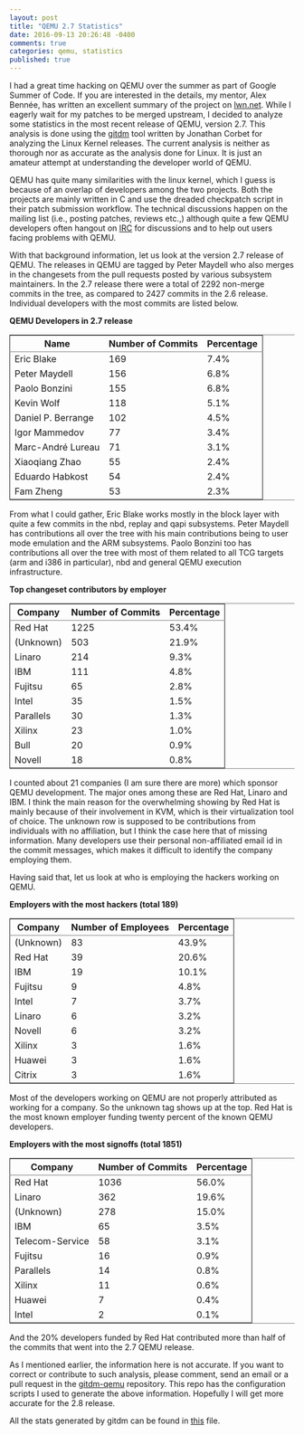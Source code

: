 ```yaml
---
layout: post
title: "QEMU 2.7 Statistics"
date: 2016-09-13 20:26:48 -0400
comments: true
categories: qemu, statistics
published: true
---
```


I had a great time hacking on QEMU over the summer as part of Google Summer of
Code. If you are interested in the details, my mentor, Alex Bennée, has
written an excellent summary of the project on
[lwn.net](<http://lwn.net/Articles/697265/>).  While I eagerly wait for my
patches to be merged upstream, I decided to analyze some statistics in the
most recent release of QEMU, version 2.7. This analysis is done using the
[gitdm](<https://github.com/pranith/gitdm>) tool written by Jonathan Corbet for
analyzing the Linux Kernel releases. The current analysis is neither as
thorough nor as accurate as the analysis done for Linux. It is just an amateur
attempt at understanding the developer world of QEMU.

QEMU has quite many similarities with the linux kernel, which I guess is
because of an overlap of developers among the two projects. Both the projects
are mainly written in C and use the dreaded checkpatch script in their patch
submission workflow. The technical discussions happen on the mailing list
(i.e., posting patches, reviews etc.,) although quite a few QEMU developers
often hangout on [IRC](<//irc.oftc.net/qemu>) for discussions and to help
out users facing problems with QEMU.

With that background information, let us look at the version 2.7 release of
QEMU. The releases in QEMU are tagged by Peter Maydell who also merges in the
changesets from the pull requests posted by various subsystem maintainers. In
the 2.7 release there were a total of 2292 non-merge commits in the tree, as
compared to 2427 commits in the 2.6 release. Individual developers with the
most commits are listed below.

**QEMU Developers in 2.7 release**

<table border="2" cellspacing="0" cellpadding="6" rules="groups" frame="hsides">


<colgroup>
<col  class="left" />

<col  class="right" />

<col  class="right" />
</colgroup>
<thead>
<tr>
<th scope="col" class="left">Name</th>
<th scope="col" class="right">Number of Commits</th>
<th scope="col" class="right">Percentage</th>
</tr>
</thead>

<tbody>
<tr>
<td class="left">Eric Blake</td>
<td class="right">169</td>
<td class="right">7.4%</td>
</tr>


<tr>
<td class="left">Peter Maydell</td>
<td class="right">156</td>
<td class="right">6.8%</td>
</tr>


<tr>
<td class="left">Paolo Bonzini</td>
<td class="right">155</td>
<td class="right">6.8%</td>
</tr>


<tr>
<td class="left">Kevin Wolf</td>
<td class="right">118</td>
<td class="right">5.1%</td>
</tr>


<tr>
<td class="left">Daniel P. Berrange</td>
<td class="right">102</td>
<td class="right">4.5%</td>
</tr>


<tr>
<td class="left">Igor Mammedov</td>
<td class="right">77</td>
<td class="right">3.4%</td>
</tr>


<tr>
<td class="left">Marc-André Lureau</td>
<td class="right">71</td>
<td class="right">3.1%</td>
</tr>


<tr>
<td class="left">Xiaoqiang Zhao</td>
<td class="right">55</td>
<td class="right">2.4%</td>
</tr>


<tr>
<td class="left">Eduardo Habkost</td>
<td class="right">54</td>
<td class="right">2.4%</td>
</tr>


<tr>
<td class="left">Fam Zheng</td>
<td class="right">53</td>
<td class="right">2.3%</td>
</tr>
</tbody>
</table>

From what I could gather, Eric Blake works mostly in the block layer with
quite a few commits in the nbd, replay and qapi subsystems. Peter Maydell has
contributions all over the tree with his main contributions being to user mode
emulation and the ARM subsystems. Paolo Bonzini too has contributions all over
the tree with most of them related to all TCG targets (arm and i386 in
particular), nbd and general QEMU execution infrastructure.

**Top changeset contributors by employer**

<table border="2" cellspacing="0" cellpadding="6" rules="groups" frame="hsides">


<colgroup>
<col  class="left" />

<col  class="right" />

<col  class="right" />
</colgroup>
<thead>
<tr>
<th scope="col" class="left">Company</th>
<th scope="col" class="right">Number of Commits</th>
<th scope="col" class="right">Percentage</th>
</tr>
</thead>

<tbody>
<tr>
<td class="left">Red Hat</td>
<td class="right">1225</td>
<td class="right">53.4%</td>
</tr>


<tr>
<td class="left">(Unknown)</td>
<td class="right">503</td>
<td class="right">21.9%</td>
</tr>


<tr>
<td class="left">Linaro</td>
<td class="right">214</td>
<td class="right">9.3%</td>
</tr>


<tr>
<td class="left">IBM</td>
<td class="right">111</td>
<td class="right">4.8%</td>
</tr>


<tr>
<td class="left">Fujitsu</td>
<td class="right">65</td>
<td class="right">2.8%</td>
</tr>


<tr>
<td class="left">Intel</td>
<td class="right">35</td>
<td class="right">1.5%</td>
</tr>


<tr>
<td class="left">Parallels</td>
<td class="right">30</td>
<td class="right">1.3%</td>
</tr>


<tr>
<td class="left">Xilinx</td>
<td class="right">23</td>
<td class="right">1.0%</td>
</tr>


<tr>
<td class="left">Bull</td>
<td class="right">20</td>
<td class="right">0.9%</td>
</tr>


<tr>
<td class="left">Novell</td>
<td class="right">18</td>
<td class="right">0.8%</td>
</tr>
</tbody>
</table>

I counted about 21 companies (I am sure there are more) which sponsor QEMU
development.  The major ones among these are Red Hat, Linaro and IBM.  I think
the main reason for the overwhelming showing by Red Hat is mainly because of
their involvement in KVM, which is their virtualization tool of choice. The
unknown row is supposed to be contributions from individuals with no
affiliation, but I think the case here that of missing information. Many
developers use their personal non-affiliated email id in the commit messages,
which makes it difficult to identify the company employing them.

Having said that, let us look at who is employing the hackers working on QEMU.

**Employers with the most hackers (total 189)**

<table border="2" cellspacing="0" cellpadding="6" rules="groups" frame="hsides">


<colgroup>
<col  class="left" />

<col  class="right" />

<col  class="right" />
</colgroup>
<thead>
<tr>
<th scope="col" class="left">Company</th>
<th scope="col" class="right">Number of Employees</th>
<th scope="col" class="right">Percentage</th>
</tr>
</thead>

<tbody>
<tr>
<td class="left">(Unknown)</td>
<td class="right">83</td>
<td class="right">43.9%</td>
</tr>


<tr>
<td class="left">Red Hat</td>
<td class="right">39</td>
<td class="right">20.6%</td>
</tr>


<tr>
<td class="left">IBM</td>
<td class="right">19</td>
<td class="right">10.1%</td>
</tr>


<tr>
<td class="left">Fujitsu</td>
<td class="right">9</td>
<td class="right">4.8%</td>
</tr>


<tr>
<td class="left">Intel</td>
<td class="right">7</td>
<td class="right">3.7%</td>
</tr>


<tr>
<td class="left">Linaro</td>
<td class="right">6</td>
<td class="right">3.2%</td>
</tr>


<tr>
<td class="left">Novell</td>
<td class="right">6</td>
<td class="right">3.2%</td>
</tr>


<tr>
<td class="left">Xilinx</td>
<td class="right">3</td>
<td class="right">1.6%</td>
</tr>


<tr>
<td class="left">Huawei</td>
<td class="right">3</td>
<td class="right">1.6%</td>
</tr>


<tr>
<td class="left">Citrix</td>
<td class="right">3</td>
<td class="right">1.6%</td>
</tr>
</tbody>
</table>

Most of the developers working on QEMU are not properly attributed as working
for a company. So the unknown tag shows up at the top. Red Hat is the most
known employer funding twenty percent of the known QEMU developers.

**Employers with the most signoffs (total 1851)**

<table border="2" cellspacing="0" cellpadding="6" rules="groups" frame="hsides">


<colgroup>
<col  class="left" />

<col  class="right" />

<col  class="right" />
</colgroup>
<thead>
<tr>
<th scope="col" class="left">Company</th>
<th scope="col" class="right">Number of Commits</th>
<th scope="col" class="right">Percentage</th>
</tr>
</thead>

<tbody>
<tr>
<td class="left">Red Hat</td>
<td class="right">1036</td>
<td class="right">56.0%</td>
</tr>


<tr>
<td class="left">Linaro</td>
<td class="right">362</td>
<td class="right">19.6%</td>
</tr>


<tr>
<td class="left">(Unknown)</td>
<td class="right">278</td>
<td class="right">15.0%</td>
</tr>


<tr>
<td class="left">IBM</td>
<td class="right">65</td>
<td class="right">3.5%</td>
</tr>


<tr>
<td class="left">Telecom-Service</td>
<td class="right">58</td>
<td class="right">3.1%</td>
</tr>


<tr>
<td class="left">Fujitsu</td>
<td class="right">16</td>
<td class="right">0.9%</td>
</tr>


<tr>
<td class="left">Parallels</td>
<td class="right">14</td>
<td class="right">0.8%</td>
</tr>


<tr>
<td class="left">Xilinx</td>
<td class="right">11</td>
<td class="right">0.6%</td>
</tr>


<tr>
<td class="left">Huawei</td>
<td class="right">7</td>
<td class="right">0.4%</td>
</tr>


<tr>
<td class="left">Intel</td>
<td class="right">2</td>
<td class="right">0.1%</td>
</tr>
</tbody>
</table>

And the 20% developers funded by Red Hat contributed more than half of the
commits that went into the 2.7 QEMU release.

As I mentioned earlier, the information here is not accurate. If you want to
correct or contribute to such analysis, please comment, send an email or a
pull request in the [gitdm-qemu](<https://github.com/pranith/gitdm-qemu>)
repository. This repo has the configuration scripts I used to generate the
above information. Hopefully I will get more accurate for the 2.8 release.

All the stats generated by gitdm can be found in
[this](http://pranith.org/stats-qemu-2.7.html) file.
